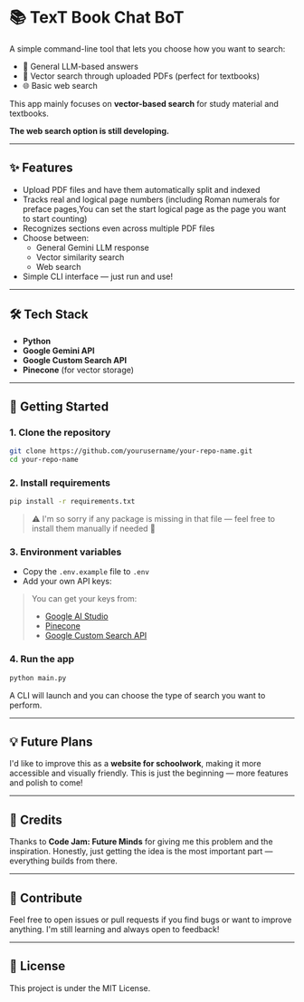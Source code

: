 # 📚 TexT Book Chat BoT

A simple command-line tool that lets you choose how you want to search:

- 🤖 General LLM-based answers  
- 📘 Vector search through uploaded PDFs (perfect for textbooks)  
- 🌐 Basic web search  

This app mainly focuses on **vector-based search** for study material and textbooks.

**The web search option is still developing.** 

---

## ✨ Features

- Upload PDF files and have them automatically split and indexed
- Tracks real and logical page numbers (including Roman numerals for preface pages,You can set the start logical page as the page you want to start counting)
- Recognizes sections even across multiple PDF files
- Choose between:
  - General Gemini LLM response
  - Vector similarity search
  - Web search
- Simple CLI interface — just run and use!

---

## 🛠 Tech Stack

- **Python**
- **Google Gemini API**
- **Google Custom Search API**
- **Pinecone** (for vector storage)

---

## 🚀 Getting Started

### 1. Clone the repository

```bash
git clone https://github.com/yourusername/your-repo-name.git
cd your-repo-name
```

### 2. Install requirements

```bash
pip install -r requirements.txt
```

> ⚠️ I'm so sorry if any package is missing in that file — feel free to install them manually if needed 🙏

### 3. Environment variables

- Copy the `.env.example` file to `.env`
- Add your own API keys:

> You can get your keys from:
> - [Google AI Studio](https://aistudio.google.com/u/2/apikey)
> - [Pinecone](app.pinecone.io/organizations)
> - [Google Custom Search API](https://console.cloud.google.com/apis)

### 4. Run the app

```bash
python main.py
```

A CLI will launch and you can choose the type of search you want to perform.

---

## 💡 Future Plans

I'd like to improve this as a **website for schoolwork**, making it more accessible and visually friendly. This is just the beginning — more features and polish to come!

---

## 🙏 Credits

Thanks to **Code Jam: Future Minds** for giving me this problem and the inspiration. Honestly, just getting the idea is the most important part — everything builds from there.

---

## 🤝 Contribute

Feel free to open issues or pull requests if you find bugs or want to improve anything. I'm still learning and always open to feedback!

---

## 📜 License 

This project is under the MIT License.

